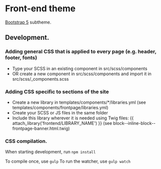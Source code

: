 # Front-end theme

[Bootstrap 5](https://www.drupal.org/project/edwt) subtheme.

## Development.

### Adding general CSS that is applied to every page (e.g. header, footer, fonts)

- Type your SCSS in an existing component in src/scss/components
- OR create a new component in src/scss/components and import it in src/scss/_components.scss

### Adding CSS specific to sections of the site

- Create a new library in templates/components/*/libraries.yml (see templates/components/frontpage/libraries.yml)
- Create your SCSS or JS files in the same folder
- Include this library wherever it is needed using Twig files: {{ attach_library('frontend/LIBRARY_NAME') }} (see block--inline-block--frontpage-banner.html.twig)

### CSS compilation.

When starting development, run `npm install`

To compile once, use `gulp`
To run the watcher, use `gulp watch`


